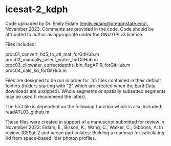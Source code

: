 # icesat-2_kdph
Code uploaded by Dr. Emily Eidam (emily.eidam@oregonstate.edu), November 2023. Comments are provided in the code. Code should be attributed to author as appropriate under the GNU GPLv3 license.

Files included:

proc01_convert_hd5_to_atl_mat_forGitHub.m
proc02_manually_select_water_forGitHub.m
proc03_clipwater_correctdepths_bin_flagAPIR_forGitHub.m
proc04_calc_kd_forGitHub.m

Files are designed to be run in order for .h5 files contained in their default folders (folders starting with "2" which are created when the EarthData downloads are unzipped). Whole segments or spatially subsetted segments may be used (I recommend the latter). 

The first file is dependent on the following function which is also included:
readATL03_github.m

These files were created in support of a manuscript submitted for review in November 2023:
Eidam, E., Bisson, K., Wang, C., Walker, C., Gibbons, A. In review. ICESat-2 and ocean particulates: Building a roadmap for calculating Kd from space-based lidar photon profiles. 
